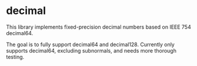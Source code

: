 # decimal

This library implements fixed-precision decimal numbers based on IEEE 754
decimal64.

The goal is to fully support decimal64 and decimal128. Currently only supports
decimal64, excluding subnormals, and needs more thorough testing.
